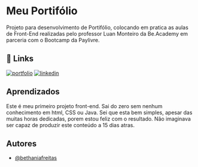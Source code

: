 

# Meu Portifólio

Projeto para desenvolvimento de Portifólio, colocando em pratica as aulas de Front-End realizadas pelo professor Luan Monteiro da Be.Academy em parceria com o Bootcamp da Paylivre.



## 🔗 Links
[![portfolio](https://img.shields.io/badge/my_portfolio-000?style=for-the-badge&logo=ko-fi&logoColor=white)](https://bethania-freitas.github.io/beacademy-devstart-frontend-myportfolio/)
[![linkedin](https://img.shields.io/badge/linkedin-0A66C2?style=for-the-badge&logo=linkedin&logoColor=white)](www.linkedin.com/in/bethaniafreitas)



## Aprendizados

Este é meu primeiro projeto front-end. Sai do zero sem nenhum conhecimento em html, CSS ou Java. 
Sei que esta bem simples, apesar das muitas horas dedicadas, porem estou feliz com o resultado. Não imaginava ser capaz de produzir este conteúdo a 15 dias atras.


## Autores

- [@bethaniafreitas](https://github.com/Bethania-Freitas)

